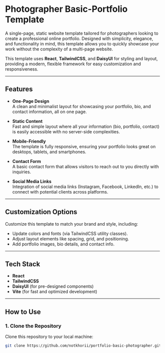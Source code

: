 # Photographer Basic-Portfolio Template  

A single-page, static website template tailored for photographers looking to create a professional online portfolio. Designed with simplicity, elegance, and functionality in mind, this template allows you to quickly showcase your work without the complexity of a multi-page website.  

This template uses **React**, **TailwindCSS**, and **DaisyUI** for styling and layout, providing a modern, flexible framework for easy customization and responsiveness.  

---

## **Features**  
- **One-Page Design**  
  A clean and minimalist layout for showcasing your portfolio, bio, and contact information, all on one page.  

- **Static Content**  
  Fast and simple layout where all your information (bio, portfolio, contact) is easily accessible with no server-side complexities.  

- **Mobile-Friendly**  
  The template is fully responsive, ensuring your portfolio looks great on desktops, tablets, and smartphones.  

- **Contact Form**  
  A basic contact form that allows visitors to reach out to you directly with inquiries.  

- **Social Media Links**  
  Integration of social media links (Instagram, Facebook, LinkedIn, etc.) to connect with potential clients across platforms.  

---

## **Customization Options**  
Customize this template to match your brand and style, including:  
- Update colors and fonts (via TailwindCSS utility classes).  
- Adjust layout elements like spacing, grid, and positioning.  
- Add portfolio images, bio details, and contact info.

---

## **Tech Stack**  
- **React**  
- **TailwindCSS**  
- **DaisyUI** (for pre-designed components)  
- **Vite** (for fast and optimized development)  

---

## **How to Use**  

### **1. Clone the Repository**  
Clone this repository to your local machine:  
```bash  
git clone https://github.com/notkhorii/portfolio-basic-photographer.git
